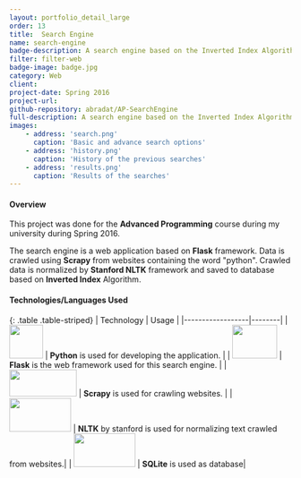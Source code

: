 ```yaml
---
layout: portfolio_detail_large
order: 13
title:  Search Engine
name: search-engine
badge-description: A search engine based on the Inverted Index Algorithm and Flask framework.
filter: filter-web
badge-image: badge.jpg
category: Web
client:
project-date: Spring 2016
project-url:
github-repository: abradat/AP-SearchEngine
full-description: A search engine based on the Inverted Index Algorithm and Flask framework.
images:
    - address: 'search.png'
      caption: 'Basic and advance search options'
    - address: 'history.png'
      caption: 'History of the previous searches'
    - address: 'results.png'
      caption: 'Results of the searches'
---
```

#### Overview
This project was done for the **Advanced Programming** course during my university during Spring 2016. 

The search engine is a web application based on **Flask** framework. Data is crawled using **Scrapy** from websites containing the word "python". Crawled data is normalized by **Stanford NLTK** framework and saved to database based on **Inverted Index** Algorithm. 
#### Technologies/Languages Used

{: .table .table-striped}
| Technology | Usage |
|------------------|--------|
| <img src="{{'assets/img/portfolio/technologies/python.png' | relative_url}}" width="60" height="60"> | **Python** is used for developing the application. |
| <img src="{{'assets/img/portfolio/technologies/flask.png' | relative_url}}" width="80" height="60"> | **Flask** is the web framework used for this search engine. |
| <img src="{{'assets/img/portfolio/technologies/scrapy.png' | relative_url}}" width="120" height="48"> | **Scrapy** is used for crawling websites. |
| <img src="{{'assets/img/portfolio/technologies/core-nlp.png' | relative_url}}" width="110" height="60"> | **NLTK** by stanford is used for normalizing text crawled from websites.|
| <img src="{{'assets/img/portfolio/technologies/sqlite.png' | relative_url}}" width="110" height="60"> | **SQLite** is used as database|
